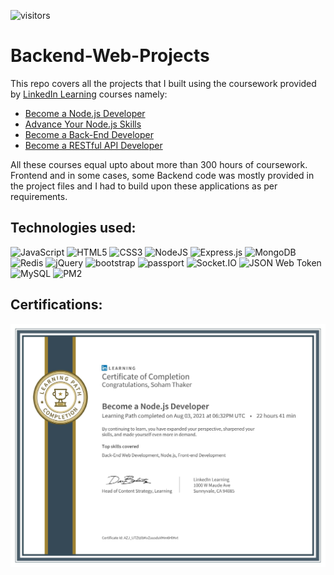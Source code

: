 ![visitors](https://visitor-badge.glitch.me/badge?page_id=sdthaker.visitor-badge)

# Backend-Web-Projects

This repo covers all the projects that I built using the coursework provided by [LinkedIn Learning](https://www.linkedin.com/learning/) courses namely: 
* [Become a Node.js Developer](https://www.linkedin.com/learning/paths/become-a-node-js-developer)
* [Advance Your Node.js Skills](https://www.linkedin.com/learning/paths/advance-your-node-js-skills)
* [Become a Back-End Developer](https://www.linkedin.com/learning/paths/become-a-back-end-web-developer)
* [Become a RESTful API Developer](https://www.linkedin.com/learning/paths/become-a-restful-api-developer)

All these courses equal upto about more than 300 hours of coursework. Frontend and in some cases, some Backend code was mostly provided in the project files and I had to build upon these applications as per requirements.

## Technologies used:
<img alt="JavaScript" src="https://img.shields.io/badge/javascript-%23323330.svg?style=for-the-badge&logo=javascript&logoColor=%23F7DF1E"/> <img alt="HTML5" src="https://img.shields.io/badge/html5-%23E34F26.svg?style=for-the-badge&logo=html5&logoColor=white"/> <img alt="CSS3" src="https://img.shields.io/badge/css3-%231572B6.svg?style=for-the-badge&logo=css3&logoColor=white"/> <img alt="NodeJS" src="https://img.shields.io/badge/node.js-%2343853D.svg?style=for-the-badge&logo=node-dot-js&logoColor=white"/> <img alt="Express.js" src="https://img.shields.io/badge/express.js-%23404d59.svg?style=for-the-badge&logo=express&logoColor=%2361DAFB"/> <img alt="MongoDB" src ="https://img.shields.io/badge/MongoDB-%234ea94b.svg?style=for-the-badge&logo=mongodb&logoColor=white"/> <img alt="Redis" src="https://img.shields.io/badge/Redis-DC382D.svg?style=for-the-badge&logo=redis&logoColor=white"> <img alt="jQuery" src="https://img.shields.io/badge/jQuery-0769AD.svg?style=for-the-badge&logo=jQuery&logoColor=white"> <img alt="bootstrap" src="https://img.shields.io/badge/bootstrap-7952B3.svg?style=for-the-badge&logo=bootstrap&logoColor=white"> <img alt="passport" src="https://img.shields.io/badge/passport-34E27A.svg?style=for-the-badge&logo=passport&logoColor=white"> <img alt="Socket.IO" src="https://img.shields.io/badge/socket.io-010101.svg?style=for-the-badge&logo=socketdotio&logoColor=white"> <img alt="JSON Web Token" src="https://img.shields.io/badge/JSON Web Token-000000.svg?style=for-the-badge&logo=jsonwebtokens&logoColor=white"> <img alt="MySQL" src="https://img.shields.io/badge/MySQL-4479A1.svg?style=for-the-badge&logo=mysql&logoColor=white"> <img alt="PM2" src="https://img.shields.io/badge/PM2-2B037A.svg?style=for-the-badge&logo=pm2&logoColor=white"> 

## Certifications:

<img src="Certs/BAND.jpg" width=600>

